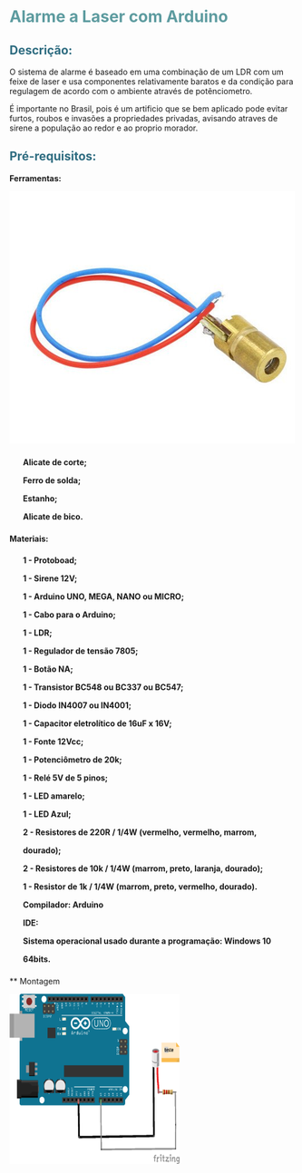 <h1 style="color: #5e9ca0;">Alarme a Laser com Arduino</h1>
<h2 style="color: #2e6c80;">Descri&ccedil;&atilde;o:</h2>
<p>O sistema de alarme &eacute; baseado em uma combina&ccedil;&atilde;o de um LDR com um feixe de laser e usa componentes relativamente baratos e da condi&ccedil;&atilde;o para regulagem de acordo com o ambiente atrav&eacute;s de pot&ecirc;nciometro.&nbsp;</p>
<p>&Eacute; importante no Brasil, pois &eacute; um artificio que se bem aplicado pode evitar furtos, roubos e invas&otilde;es a propriedades privadas, avisando atraves de sirene a popula&ccedil;&atilde;o ao redor e ao proprio morador.</p>
<h2 style="color: #2e6c80;">Pr&eacute;-requisitos:</h2>
<p><strong>Ferramentas:</strong></p>
<p><img src="https://github.com/Glauberdefaria/projetoarduino/blob/master/DiodoLaser.png" alt="" /></p>

<ol style="list-style: none; font-size: 14px; line-height: 32px; font-weight: bold;">
<li style="clear: both;">Alicate de corte;</li>
<li>Ferro de solda;</li>
<li>Estanho;</li>
<li>Alicate de bico.</li>
</ol>
<p><strong>Materiais:</strong></p>
<ol style="list-style: none; font-size: 14px; line-height: 32px; font-weight: bold;">
<li style="clear: both;">1 - Protoboad;<br />1 - Sirene 12V;<br />1 - Arduino UNO, MEGA, NANO ou MICRO;<br />1 - Cabo para o Arduino;<br />1 - LDR;<br />1 - Regulador de tens&atilde;o 7805;<br />1 - Bot&atilde;o NA;<br />1 - Transistor BC548 ou BC337 ou BC547;<br />1 - Diodo IN4007 ou IN4001;<br />1 - Capacitor eletrol&iacute;tico de 16uF x 16V;<br />1 - Fonte 12Vcc;<br />1 - Potenci&ocirc;metro de 20k;<br />1 - Rel&eacute; 5V de 5 pinos;<br />1 - LED amarelo;<br />1 - LED Azul;<br />2 - Resistores de 220R / 1/4W (vermelho, vermelho, marrom, dourado);<br />2 - Resistores de 10k / 1/4W (marrom, preto, laranja, dourado);<br />1 - Resistor de 1k / 1/4W (marrom, preto, vermelho, dourado).</li>
<li style="clear: both;"></li>
<li style="clear: both;">Compilador: Arduino</li>
<li style="clear: both;">IDE:&nbsp;</li>
<li style="clear: both;">Sistema operacional usado durante a programa&ccedil;&atilde;o: Windows 10 64bits.</li>
</ol>
** Montagem

<p><img src="https://github.com/Glauberdefaria/projetoarduino/blob/master/montagem.png" alt="" width="300" height="300" /></p>

